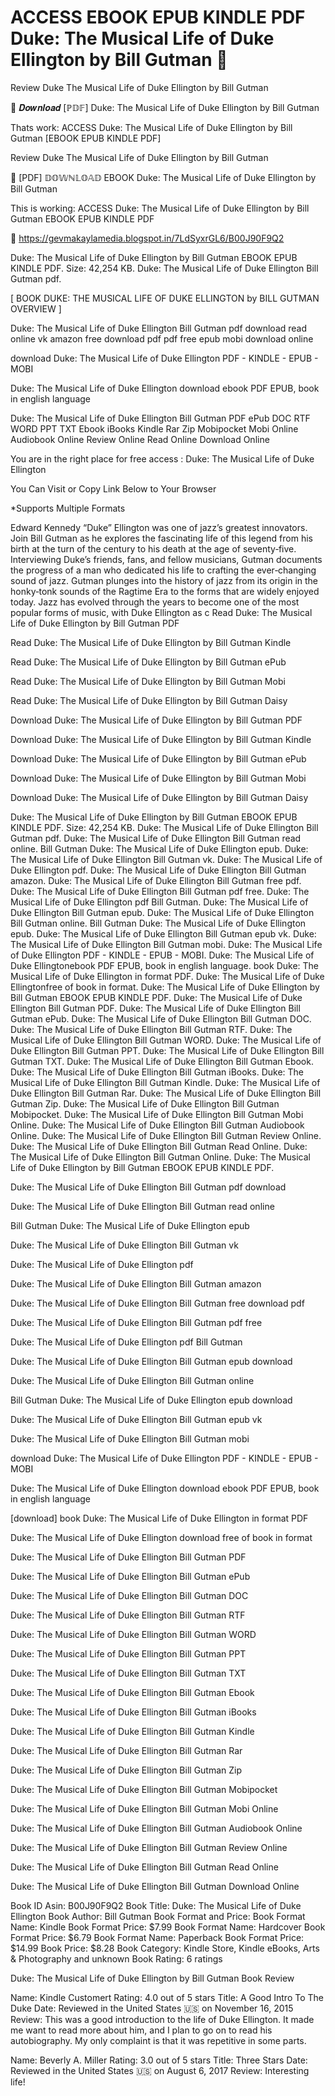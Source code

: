 # ACCESS EBOOK EPUB KINDLE PDF Duke: The Musical Life of Duke Ellington by Bill Gutman 💛
Review Duke The Musical Life of Duke Ellington by Bill Gutman

💞 𝑫𝒐𝒘𝒏𝒍𝒐𝒂𝒅 [ℙ𝔻𝔽] Duke: The Musical Life of Duke Ellington by Bill Gutman

Thats work: ACCESS Duke: The Musical Life of Duke Ellington by Bill Gutman [EBOOK EPUB KINDLE PDF]


Review Duke The Musical Life of Duke Ellington by Bill Gutman

💛 [PDF] 𝔻𝕆𝕎ℕ𝕃𝕆𝔸𝔻 EBOOK Duke: The Musical Life of Duke Ellington by Bill Gutman

This is working: ACCESS Duke: The Musical Life of Duke Ellington by Bill Gutman EBOOK EPUB KINDLE PDF



📣 https://gevmakaylamedia.blogspot.in/7LdSyxrGL6/B00J90F9Q2



Duke: The Musical Life of Duke Ellington by Bill Gutman EBOOK EPUB KINDLE PDF. Size: 42,254 KB. Duke: The Musical Life of Duke Ellington Bill Gutman pdf.

[ BOOK DUKE: THE MUSICAL LIFE OF DUKE ELLINGTON by BILL GUTMAN OVERVIEW ]

Duke: The Musical Life of Duke Ellington Bill Gutman pdf download read online vk amazon free download pdf pdf free epub mobi download online

download Duke: The Musical Life of Duke Ellington PDF - KINDLE - EPUB - MOBI

Duke: The Musical Life of Duke Ellington download ebook PDF EPUB, book in english language

Duke: The Musical Life of Duke Ellington Bill Gutman PDF ePub DOC RTF WORD PPT TXT Ebook iBooks Kindle Rar Zip Mobipocket Mobi Online Audiobook Online Review Online Read Online Download Online

You are in the right place for free access : Duke: The Musical Life of Duke Ellington

You Can Visit or Copy Link Below to Your Browser

*Supports Multiple Formats


Edward Kennedy “Duke” Ellington was one of jazz’s greatest innovators. Join Bill Gutman as he explores the fascinating life of this legend from his birth at the turn of the century to his death at the age of seventy‑five. Interviewing Duke’s friends, fans, and fellow musicians, Gutman documents the progress of a man who dedicated his life to crafting the ever‑changing sound of jazz. Gutman plunges into the history of jazz from its origin in the honky‑tonk sounds of the Ragtime Era to the forms that are widely enjoyed today. Jazz has evolved through the years to become one of the most popular forms of music, with Duke Ellington as c
Read Duke: The Musical Life of Duke Ellington by Bill Gutman PDF

Read Duke: The Musical Life of Duke Ellington by Bill Gutman Kindle

Read Duke: The Musical Life of Duke Ellington by Bill Gutman ePub

Read Duke: The Musical Life of Duke Ellington by Bill Gutman Mobi

Read Duke: The Musical Life of Duke Ellington by Bill Gutman Daisy

Download Duke: The Musical Life of Duke Ellington by Bill Gutman PDF

Download Duke: The Musical Life of Duke Ellington by Bill Gutman Kindle

Download Duke: The Musical Life of Duke Ellington by Bill Gutman ePub

Download Duke: The Musical Life of Duke Ellington by Bill Gutman Mobi

Download Duke: The Musical Life of Duke Ellington by Bill Gutman Daisy

Duke: The Musical Life of Duke Ellington by Bill Gutman EBOOK EPUB KINDLE PDF. Size: 42,254 KB. Duke: The Musical Life of Duke Ellington Bill Gutman pdf. Duke: The Musical Life of Duke Ellington Bill Gutman read online. Bill Gutman Duke: The Musical Life of Duke Ellington epub. Duke: The Musical Life of Duke Ellington Bill Gutman vk. Duke: The Musical Life of Duke Ellington pdf. Duke: The Musical Life of Duke Ellington Bill Gutman amazon. Duke: The Musical Life of Duke Ellington Bill Gutman free pdf. Duke: The Musical Life of Duke Ellington Bill Gutman pdf free. Duke: The Musical Life of Duke Ellington pdf Bill Gutman. Duke: The Musical Life of Duke Ellington Bill Gutman epub. Duke: The Musical Life of Duke Ellington Bill Gutman online. Bill Gutman Duke: The Musical Life of Duke Ellington epub. Duke: The Musical Life of Duke Ellington Bill Gutman epub vk. Duke: The Musical Life of Duke Ellington Bill Gutman mobi. Duke: The Musical Life of Duke Ellington PDF - KINDLE - EPUB - MOBI. Duke: The Musical Life of Duke Ellingtonebook PDF EPUB, book in english language. book Duke: The Musical Life of Duke Ellington in format PDF. Duke: The Musical Life of Duke Ellingtonfree of book in format. Duke: The Musical Life of Duke Ellington by Bill Gutman EBOOK EPUB KINDLE PDF. Duke: The Musical Life of Duke Ellington Bill Gutman PDF. Duke: The Musical Life of Duke Ellington Bill Gutman ePub. Duke: The Musical Life of Duke Ellington Bill Gutman DOC. Duke: The Musical Life of Duke Ellington Bill Gutman RTF. Duke: The Musical Life of Duke Ellington Bill Gutman WORD. Duke: The Musical Life of Duke Ellington Bill Gutman PPT. Duke: The Musical Life of Duke Ellington Bill Gutman TXT. Duke: The Musical Life of Duke Ellington Bill Gutman Ebook. Duke: The Musical Life of Duke Ellington Bill Gutman iBooks. Duke: The Musical Life of Duke Ellington Bill Gutman Kindle. Duke: The Musical Life of Duke Ellington Bill Gutman Rar. Duke: The Musical Life of Duke Ellington Bill Gutman Zip. Duke: The Musical Life of Duke Ellington Bill Gutman Mobipocket. Duke: The Musical Life of Duke Ellington Bill Gutman Mobi Online. Duke: The Musical Life of Duke Ellington Bill Gutman Audiobook Online. Duke: The Musical Life of Duke Ellington Bill Gutman Review Online. Duke: The Musical Life of Duke Ellington Bill Gutman Read Online. Duke: The Musical Life of Duke Ellington Bill Gutman Online. Duke: The Musical Life of Duke Ellington by Bill Gutman EBOOK EPUB KINDLE PDF.

Duke: The Musical Life of Duke Ellington Bill Gutman pdf download

Duke: The Musical Life of Duke Ellington Bill Gutman read online

Bill Gutman Duke: The Musical Life of Duke Ellington epub

Duke: The Musical Life of Duke Ellington Bill Gutman vk

Duke: The Musical Life of Duke Ellington pdf

Duke: The Musical Life of Duke Ellington Bill Gutman amazon

Duke: The Musical Life of Duke Ellington Bill Gutman free download pdf

Duke: The Musical Life of Duke Ellington Bill Gutman pdf free

Duke: The Musical Life of Duke Ellington pdf Bill Gutman

Duke: The Musical Life of Duke Ellington Bill Gutman epub download

Duke: The Musical Life of Duke Ellington Bill Gutman online

Bill Gutman Duke: The Musical Life of Duke Ellington epub download

Duke: The Musical Life of Duke Ellington Bill Gutman epub vk

Duke: The Musical Life of Duke Ellington Bill Gutman mobi

download Duke: The Musical Life of Duke Ellington PDF - KINDLE - EPUB - MOBI

Duke: The Musical Life of Duke Ellington download ebook PDF EPUB, book in english language

[download] book Duke: The Musical Life of Duke Ellington in format PDF

Duke: The Musical Life of Duke Ellington download free of book in format

Duke: The Musical Life of Duke Ellington Bill Gutman PDF

Duke: The Musical Life of Duke Ellington Bill Gutman ePub

Duke: The Musical Life of Duke Ellington Bill Gutman DOC

Duke: The Musical Life of Duke Ellington Bill Gutman RTF

Duke: The Musical Life of Duke Ellington Bill Gutman WORD

Duke: The Musical Life of Duke Ellington Bill Gutman PPT

Duke: The Musical Life of Duke Ellington Bill Gutman TXT

Duke: The Musical Life of Duke Ellington Bill Gutman Ebook

Duke: The Musical Life of Duke Ellington Bill Gutman iBooks

Duke: The Musical Life of Duke Ellington Bill Gutman Kindle

Duke: The Musical Life of Duke Ellington Bill Gutman Rar

Duke: The Musical Life of Duke Ellington Bill Gutman Zip

Duke: The Musical Life of Duke Ellington Bill Gutman Mobipocket

Duke: The Musical Life of Duke Ellington Bill Gutman Mobi Online

Duke: The Musical Life of Duke Ellington Bill Gutman Audiobook Online

Duke: The Musical Life of Duke Ellington Bill Gutman Review Online

Duke: The Musical Life of Duke Ellington Bill Gutman Read Online

Duke: The Musical Life of Duke Ellington Bill Gutman Download Online

Book ID Asin: B00J90F9Q2
Book Title: Duke: The Musical Life of Duke Ellington
Book Author: Bill Gutman
Book Format and Price:
Book Format Name: Kindle
Book Format Price: $7.99
Book Format Name: Hardcover
Book Format Price: $6.79
Book Format Name: Paperback
Book Format Price: $14.99
Book Price: $8.28
Book Category: Kindle Store, Kindle eBooks, Arts & Photography and unknown
Book Rating: 6 ratings

Duke: The Musical Life of Duke Ellington by Bill Gutman Book Review

Name: Kindle Customert
Rating: 4.0 out of 5 stars
Title: A Good Intro To The Duke
Date: Reviewed in the United States 🇺🇸 on November 16, 2015
Review: This was a good introduction to the life of Duke Ellington. It made me want to read more about him, and I plan to go on to read his autobiography. My only complaint is that it was repetitive in some parts.

Name: Beverly A. Miller
Rating: 3.0 out of 5 stars
Title: Three Stars
Date: Reviewed in the United States 🇺🇸 on August 6, 2017
Review: Interesting life!
